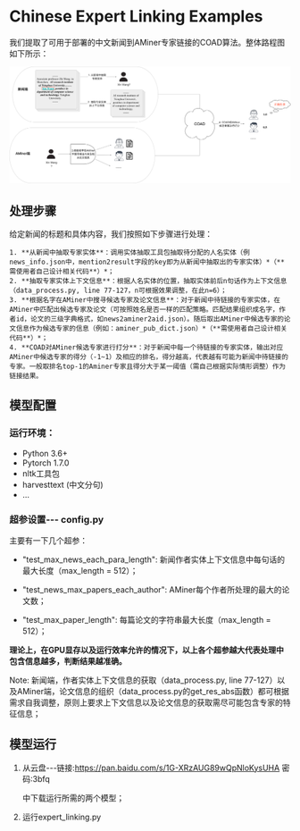 # Chinese Expert Linking Examples



我们提取了可用于部署的中文新闻到AMiner专家链接的COAD算法。整体路程图如下所示：



<img src="expert_linking_chinese.png" alt="el" style="zoom:80%;" />



## 处理步骤

给定新闻的标题和具体内容，我们按照如下步骤进行处理：

	1. **从新闻中抽取专家实体**：调用实体抽取工具包抽取待分配的人名实体（例news_info.json中，mention2result字段的key即为从新闻中抽取出的专家实体）*（**需使用者自己设计相关代码**）*；
 	2. **抽取专家实体上下文信息**：根据人名实体的位置，抽取实体前后n句话作为上下文信息（data_process.py, line 77-127，n可根据效果调整，在此n=6）；
 	3. **根据名字在AMiner中搜寻候选专家及论文信息**：对于新闻中待链接的专家实体，在AMiner中匹配出候选专家及论文（可按照姓名是否一样的匹配策略。匹配结果组织成名字，作者id，论文的三级字典格式，如news2aminer2aid.json）。随后取出AMiner中候选专家的论文信息作为候选专家的信息（例如：aminer_pub_dict.json）*（**需使用者自己设计相关代码**）*；
 	4. **COAD对AMiner候选专家进行打分**：对于新闻中每一个待链接的专家实体，输出对应AMiner中候选专家的得分（-1~1）及相应的排名，得分越高，代表越有可能为新闻中待链接的专家。一般取排名top-1的Aminer专家且得分大于某一阈值（需自己根据实际情形调整）作为链接结果。



## 模型配置

### 运行环境：

+ Python 3.6+
+ Pytorch 1.7.0
+ nltk工具包
+ harvesttext (中文分句)
+ ...



### 超参设置--- config.py

主要有一下几个超参：

+ "test_max_news_each_para_length":  新闻作者实体上下文信息中每句话的最大长度（max_length = 512）；

+ "test_news_max_papers_each_author": AMiner每个作者所处理的最大的论文数；

+ "test_max_paper_length": 每篇论文的字符串最大长度（max_length = 512）；

  

**理论上，在GPU显存以及运行效率允许的情况下，以上各个超参越大代表处理中包含信息越多，判断结果越准确。**



Note: 新闻端，作者实体上下文信息的获取（data_process.py, line 77-127）以及AMiner端，论文信息的组织（data_process.py的get_res_abs函数）都可根据需求自我调整，原则上要求上下文信息以及论文信息的获取需尽可能包含专家的特征信息；



## 模型运行

1. 从云盘---链接:https://pan.baidu.com/s/1G-XRzAUG89wQpNloKysUHA  密码:3bfq

   中下载运行所需的两个模型；

2. 运行expert_linking.py



